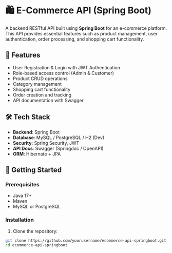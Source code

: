 # 🛍️ E-Commerce API (Spring Boot)

A backend RESTful API built using **Spring Boot** for an e-commerce platform. This API provides essential features such as product management, user authentication, order processing, and shopping cart functionality.

## 📌 Features

- User Registration & Login with JWT Authentication
- Role-based access control (Admin & Customer)
- Product CRUD operations
- Category management
- Shopping cart functionality
- Order creation and tracking
- API documentation with Swagger

## 🛠 Tech Stack

- **Backend**: Spring Boot
- **Database**: MySQL / PostgreSQL / H2 (Dev)
- **Security**: Spring Security, JWT
- **API Docs**: Swagger (Springdoc / OpenAPI)
- **ORM**: Hibernate + JPA

## 🚀 Getting Started

### Prerequisites

- Java 17+
- Maven
- MySQL or PostgreSQL

### Installation

1. Clone the repository:

```bash
git clone https://github.com/yourusername/ecommerce-api-springboot.git
cd ecommerce-api-springboot
